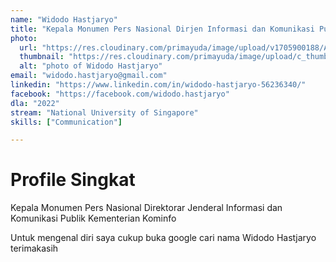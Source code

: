 ```yaml
---
name: "Widodo Hastjaryo"
title: "Kepala Monumen Pers Nasional Dirjen Informasi dan Komunikasi Publik Kominfo"
photo: 
  url: "https://res.cloudinary.com/primayuda/image/upload/v1705900188/APDI/widodo-hastjaryo_fsvqd1.jpg"
  thumbnail: "https://res.cloudinary.com/primayuda/image/upload/c_thumb,w_200,g_face/v1705900188/APDI/widodo-hastjaryo_fsvqd1.jpg"
  alt: "photo of Widodo Hastjaryo"
email: "widodo.hastjaryo@gmail.com"
linkedin: "https://www.linkedin.com/in/widodo-hastjaryo-56236340/"
facebook: "https://facebook.com/widodo.hastjaryo"
dla: "2022"
stream: "National University of Singapore"
skills: ["Communication"]

---
```

# Profile Singkat

Kepala Monumen Pers Nasional 
Direktorar Jenderal Informasi dan Komunikasi Publik 
Kementerian Kominfo

Untuk mengenal diri saya cukup buka google cari nama Widodo Hastjaryo terimakasih










